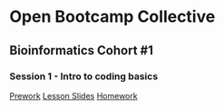 # Open Bootcamp Collective
## Bioinformatics Cohort #1
### Session 1 - Intro to coding basics
[Prework](01-Intro_to_coding/prework.md)
[Lesson Slides](https://docs.google.com/presentation/d/1bZ2KqZODI4VddwrwBxSmFqgcPMlaa3UA_yJOWkntGYE/edit?usp=sharing)
[Homework](01-Intro_to_coding/group_homework_1.md)
